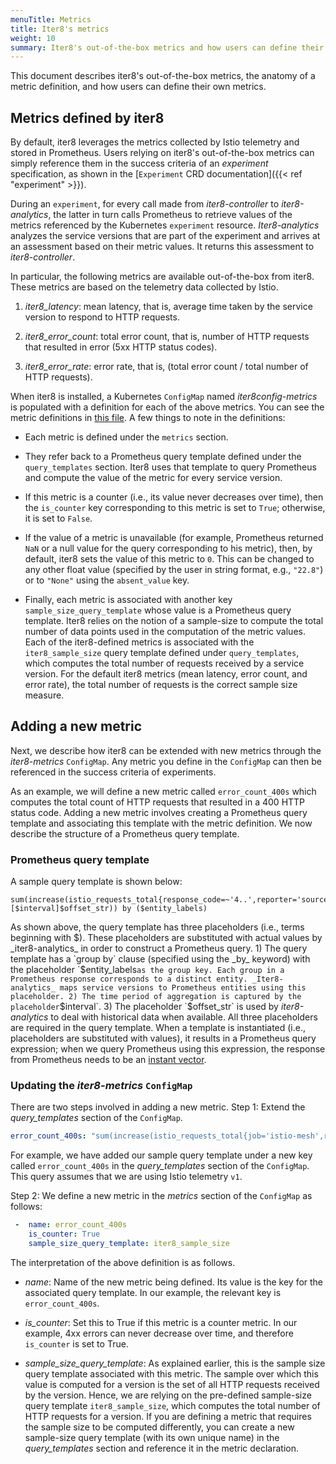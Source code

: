```yaml
---
menuTitle: Metrics
title: Iter8's metrics
weight: 10
summary: Iter8's out-of-the-box metrics and how users can define their own metrics
---
```


This document describes iter8's out-of-the-box metrics, the anatomy of a metric definition, and how users can define their own metrics.

## Metrics defined by iter8

By default, iter8 leverages the metrics collected by Istio telemetry and stored in Prometheus. Users relying on iter8's out-of-the-box metrics can simply reference them in the success criteria of an _experiment_ specification, as shown in the [`Experiment` CRD documentation]({{< ref "experiment" >}}).

During an `experiment`, for every call made from  _iter8-controller_ to _iter8-analytics_, the latter in turn calls Prometheus to retrieve values of the metrics referenced by the Kubernetes `experiment` resource. _Iter8-analytics_ analyzes the service versions that are part of the experiment and arrives at an assessment based on their metric values. It returns this assessment to _iter8-controller_.

In particular, the following metrics are available out-of-the-box from iter8. These metrics are based on the telemetry data collected by Istio.

1. _iter8_latency_: mean latency, that is, average time taken by the service version to respond to HTTP requests.

2. _iter8_error_count_: total error count, that is, number of HTTP requests that resulted in error (5xx HTTP status codes).

3. _iter8_error_rate_: error rate, that is, (total error count / total number of HTTP requests).

When iter8 is installed, a Kubernetes `ConfigMap` named _iter8config-metrics_ is populated with a definition for each of the above metrics. You can see the metric definitions in [this file](https://raw.githubusercontent.com/iter8-tools/iter8-controller/v0.2.1/install/helm/iter8-controller/templates/metrics/iter8_metrics.yaml). A few things to note in the definitions:

- Each metric is defined under the `metrics` section.

- They refer back to a Prometheus query template defined under the `query_templates` section. Iter8 uses that template to query Prometheus and compute the value of the metric for every service version.

- If this metric is a counter (i.e., its value never decreases over time), then the `is_counter` key corresponding to this metric is set to `True`; otherwise, it is set to `False`.

- If the value of a metric is unavailable (for example, Prometheus returned `NaN` or a null value for the query corresponding to his metric), then, by default, iter8 sets the value of this metric to `0`. This can be changed to any other float value (specified by the user in string format, e.g., `"22.8"`) or to `"None"` using the `absent_value` key.

- Finally, each metric is associated with another key `sample_size_query_template` whose value is a Prometheus query template. Iter8 relies on the notion of a sample-size to compute the total number of data points used in the computation of the metric values. Each of the iter8-defined metrics is associated with the `iter8_sample_size` query template defined under `query_templates`, which computes the total number of requests received by a service version. For the default iter8 metrics (mean latency, error count, and error rate), the total number of requests is the correct sample size measure.

## Adding a new metric

Next, we describe how iter8 can be extended with new metrics through the _iter8-metrics_ `ConfigMap`. Any metric you define in the `ConfigMap` can then be referenced in the success criteria of experiments.

As an example, we will define a new metric called `error_count_400s` which computes the total count of HTTP requests that resulted in a 400 HTTP status code.
Adding a new metric involves creating a Prometheus query template and associating this template with the metric definition.  We now describe the structure of a Prometheus query template.

### Prometheus query template

A sample query template is shown below:

```
sum(increase(istio_requests_total{response_code=~'4..',reporter='source'}[$interval]$offset_str)) by ($entity_labels)
```

As shown above, the query template has three placeholders (i.e., terms beginning with $). These placeholders are substituted with actual values by _iter8-analytics_ in order to construct a Prometheus query. 1) The query template has a `group by` clause (specified using the _by_ keyword) with the placeholder `$entity_labels` as the group key. Each group in a Prometheus response corresponds to a distinct entity. _Iter8-analytics_ maps service versions to Prometheus entities using this placeholder. 2) The time period of aggregation is captured by the placeholder `$interval`. 3) The placeholder `$offset_str` is used by _iter8-analytics_ to deal with historical data when available. All three placeholders are required in the query template. When a template is instantiated (i.e., placeholders are substituted with values), it results in a Prometheus query expression; when we query Prometheus using this expression, the response from Prometheus needs  to be an [instant vector](https://prometheus.io/docs/prometheus/latest/querying/basics/).


### Updating the _iter8-metrics_ `ConfigMap`

There are two steps involved in adding a new metric. Step 1: Extend the _query_templates_ section of the `ConfigMap`.

```yaml
error_count_400s: "sum(increase(istio_requests_total{job='istio-mesh',response_code=~'4..',reporter='source'}[$interval]$offset_str)) by ($entity_labels)"
```

For example, we have added our sample query template under a new key called `error_count_400s` in the _query_templates_ section of the `ConfigMap`. This query assumes that we are using Istio telemetry `v1`.

Step 2: We define a new metric in the _metrics_ section of the `ConfigMap` as follows:

```yaml
 -  name: error_count_400s
    is_counter: True
    sample_size_query_template: iter8_sample_size
```

The interpretation of the above definition is as follows.

  - _name_: Name of the new metric being defined. Its value is the key for the associated query template. In our example, the relevant key is `error_count_400s`.

  - _is_counter_: Set this to True if this metric is a counter metric. In our example, 4xx errors can never decrease over time, and therefore `is_counter` is set to True.

  - _sample_size_query_template_: As explained earlier, this is the sample size query template associated with this metric. The sample over which this value is computed for a version is the set of all HTTP requests received by the version. Hence, we are relying on the pre-defined sample-size query template `iter8_sample_size`, which computes the total number of HTTP requests for a version. If you are defining a metric that requires the sample size to be computed differently, you can create a new sample-size query template (with its own unique name) in the _query_templates_ section and reference it in the metric declaration.
